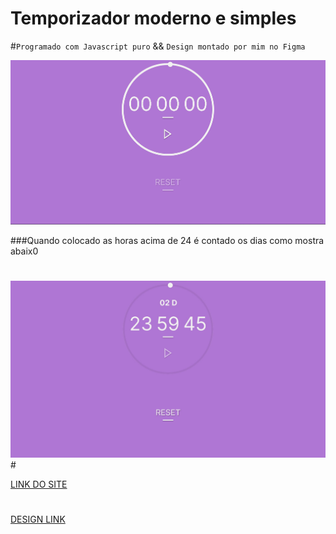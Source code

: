# Temporizador moderno e simples
#`Programado com Javascript puro` && `Design montado por mim no Figma`

<img src="./readme/FOTO1.jpg" alt="">

###Quando colocado as horas acima de 24 é contado os dias como mostra abaix0
#
<img src="./readme/FOTO2.jpg" alt="">
#


[LINK DO SITE](https://rick-png.github.io/simple-timer/)
#
[DESIGN LINK](https://www.figma.com/file/986DoaACa3tYrbt3SCTMhw/Simple-Timer?node-id=0%3A1&t=uoXOBD90jl9fZbHf-1)

